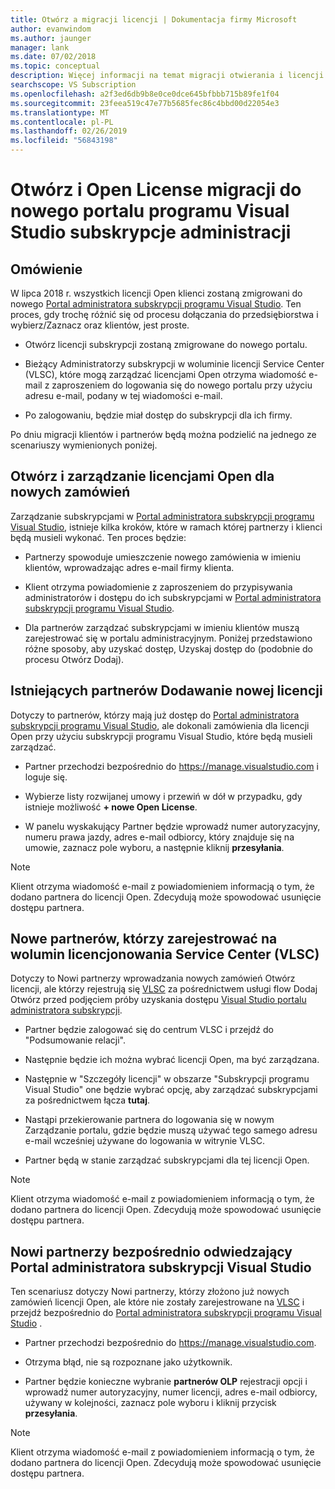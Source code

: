 ```yaml
---
title: Otwórz a migracji licencji | Dokumentacja firmy Microsoft
author: evanwindom
ms.author: jaunger
manager: lank
ms.date: 07/02/2018
ms.topic: conceptual
description: Więcej informacji na temat migracji otwierania i licencji Open do portalu administratora subskrypcji programu Visual Studio.
searchscope: VS Subscription
ms.openlocfilehash: a2f3ed6db9b8e0ce0dce645bfbbb715b89fe1f04
ms.sourcegitcommit: 23feea519c47e77b5685fec86c4bbd00d22054e3
ms.translationtype: MT
ms.contentlocale: pl-PL
ms.lasthandoff: 02/26/2019
ms.locfileid: "56843198"
---
```

# <a name="open-and-open-license-migration-to-the-new-visual-studio-subscriptions-administration-portal"></a>Otwórz i Open License migracji do nowego portalu programu Visual Studio subskrypcje administracji

## <a name="overview"></a>Omówienie

W lipca 2018 r. wszystkich licencji Open klienci zostaną zmigrowani do nowego [Portal administratora subskrypcji programu Visual Studio](https://manage.visualstudio.com). Ten proces, gdy trochę różnić się od procesu dołączania do przedsiębiorstwa i wybierz/Zaznacz oraz klientów, jest proste.

- Otwórz licencji subskrypcji zostaną zmigrowane do nowego portalu.

- Bieżący Administratorzy subskrypcji w woluminie licencji Service Center (VLSC), które mogą zarządzać licencjami Open otrzyma wiadomość e-mail z zaproszeniem do logowania się do nowego portalu przy użyciu adresu e-mail, podany w tej wiadomości e-mail.

- Po zalogowaniu, będzie miał dostęp do subskrypcji dla ich firmy.

Po dniu migracji klientów i partnerów będą można podzielić na jednego ze scenariuszy wymienionych poniżej.

## <a name="open-and-open-license-management-for-new-orders"></a>Otwórz i zarządzanie licencjami Open dla nowych zamówień

Zarządzanie subskrypcjami w [Portal administratora subskrypcji programu Visual Studio](https://manage.visualstudio.com), istnieje kilka kroków, które w ramach której partnerzy i klienci będą musieli wykonać. Ten proces będzie:

- Partnerzy spowoduje umieszczenie nowego zamówienia w imieniu klientów, wprowadzając adres e-mail firmy klienta.

- Klient otrzyma powiadomienie z zaproszeniem do przypisywania administratorów i dostępu do ich subskrypcjami w [Portal administratora subskrypcji programu Visual Studio](https://manage.visualstudio.com).

- Dla partnerów zarządzać subskrypcjami w imieniu klientów muszą zarejestrować się w portalu administracyjnym. Poniżej przedstawiono różne sposoby, aby uzyskać dostęp, Uzyskaj dostęp do (podobnie do procesu Otwórz Dodaj).


## <a name="existing-partners-adding-a-new-license"></a>Istniejących partnerów Dodawanie nowej licencji

Dotyczy to partnerów, którzy mają już dostęp do [Portal administratora subskrypcji programu Visual Studio](https://manage.visualstudio.com), ale dokonali zamówienia dla licencji Open przy użyciu subskrypcji programu Visual Studio, które będą musieli zarządzać.

- Partner przechodzi bezpośrednio do https://manage.visualstudio.com i loguje się.

- Wybierze listy rozwijanej umowy i przewiń w dół w przypadku, gdy istnieje możliwość **+ nowe Open License**.

- W panelu wyskakujący Partner będzie wprowadź numer autoryzacyjny, numeru prawa jazdy, adres e-mail odbiorcy, który znajduje się na umowie, zaznacz pole wyboru, a następnie kliknij **przesyłania**.


> [!NOTE]
> Klient otrzyma wiadomość e-mail z powiadomieniem informacją o tym, że dodano partnera do licencji Open. Zdecydują może spowodować usunięcie dostępu partnera.

## <a name="new-partners-who-register-on-the-volume-licensing-service-center-vlsc"></a>Nowe partnerów, którzy zarejestrować na wolumin licencjonowania Service Center (VLSC)

Dotyczy to Nowi partnerzy wprowadzania nowych zamówień Otwórz licencji, ale którzy rejestrują się [VLSC](https://www.microsoft.com/Licensing/servicecenter/default.aspx) za pośrednictwem usługi flow Dodaj Otwórz przed podjęciem próby uzyskania dostępu [Visual Studio portalu administratora subskrypcji](https://manage.visualstudio.com).

- Partner będzie zalogować się do centrum VLSC i przejdź do "Podsumowanie relacji".

- Następnie będzie ich można wybrać licencji Open, ma być zarządzana.

- Następnie w "Szczegóły licencji" w obszarze "Subskrypcji programu Visual Studio" one będzie wybrać opcję, aby zarządzać subskrypcjami za pośrednictwem łącza **tutaj**.

- Nastąpi przekierowanie partnera do logowania się w nowym Zarządzanie portalu, gdzie będzie muszą używać tego samego adresu e-mail wcześniej używane do logowania w witrynie VLSC.

- Partner będą w stanie zarządzać subskrypcjami dla tej licencji Open.


> [!NOTE]
> Klient otrzyma wiadomość e-mail z powiadomieniem informacją o tym, że dodano partnera do licencji Open. Zdecydują może spowodować usunięcie dostępu partnera.

## <a name="new-partners-visiting-the-visual-studio-subscriptions-administration-portal--directly"></a>Nowi partnerzy bezpośrednio odwiedzający Portal administratora subskrypcji Visual Studio

Ten scenariusz dotyczy Nowi partnerzy, którzy złożono już nowych zamówień licencji Open, ale które nie zostały zarejestrowane na [VLSC](https://www.microsoft.com/Licensing/servicecenter/default.aspx) i przejdź bezpośrednio do [Portal administratora subskrypcji programu Visual Studio](https://manage.visualstudio.com) .

- Partner przechodzi bezpośrednio do https://manage.visualstudio.com.

- Otrzyma błąd, nie są rozpoznane jako użytkownik.

- Partner będzie konieczne wybranie **partnerów OLP** rejestracji opcji i wprowadź numer autoryzacyjny, numer licencji, adres e-mail odbiorcy, używany w kolejności, zaznacz pole wyboru i kliknij przycisk **przesyłania**.


> [!NOTE]
> Klient otrzyma wiadomość e-mail z powiadomieniem informacją o tym, że dodano partnera do licencji Open. Zdecydują może spowodować usunięcie dostępu partnera.